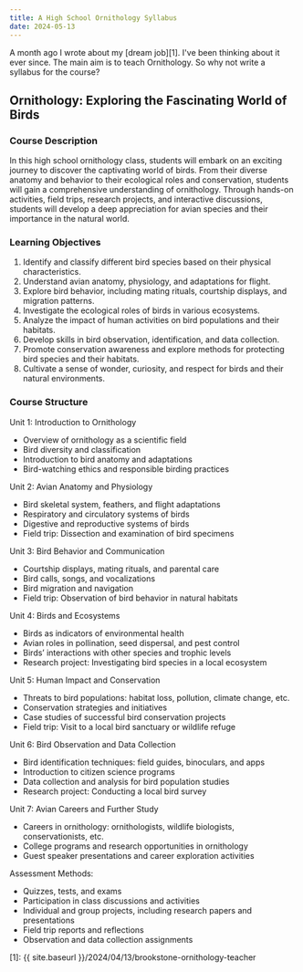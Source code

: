 ```yaml
---
title: A High School Ornithology Syllabus
date: 2024-05-13
---
```


A month ago I wrote about my [dream job][1].
I've been thinking about it ever since.
The main aim is to teach Ornithology.
So why not write a syllabus for the course?

## Ornithology: Exploring the Fascinating World of Birds

### Course Description

In this high school ornithology class, students will embark on an exciting journey to discover the captivating world of birds. From their diverse anatomy and behavior to their ecological roles and conservation, students will gain a comprehensive understanding of ornithology. Through hands-on activities, field trips, research projects, and interactive discussions, students will develop a deep appreciation for avian species and their importance in the natural world.

### Learning Objectives

1. Identify and classify different bird species based on their physical characteristics.
1. Understand avian anatomy, physiology, and adaptations for flight.
1. Explore bird behavior, including mating rituals, courtship displays, and migration patterns.
1. Investigate the ecological roles of birds in various ecosystems.
1. Analyze the impact of human activities on bird populations and their habitats.
1. Develop skills in bird observation, identification, and data collection.
1. Promote conservation awareness and explore methods for protecting bird species and their habitats.
1. Cultivate a sense of wonder, curiosity, and respect for birds and their natural environments.

### Course Structure

Unit 1: Introduction to Ornithology

- Overview of ornithology as a scientific field
- Bird diversity and classification
- Introduction to bird anatomy and adaptations
- Bird-watching ethics and responsible birding practices

Unit 2: Avian Anatomy and Physiology

- Bird skeletal system, feathers, and flight adaptations
- Respiratory and circulatory systems of birds
- Digestive and reproductive systems of birds
- Field trip: Dissection and examination of bird specimens

Unit 3: Bird Behavior and Communication

- Courtship displays, mating rituals, and parental care
- Bird calls, songs, and vocalizations
- Bird migration and navigation
- Field trip: Observation of bird behavior in natural habitats

Unit 4: Birds and Ecosystems

- Birds as indicators of environmental health
- Avian roles in pollination, seed dispersal, and pest control
- Birds’ interactions with other species and trophic levels
- Research project: Investigating bird species in a local ecosystem

Unit 5: Human Impact and Conservation

- Threats to bird populations: habitat loss, pollution, climate change, etc.
- Conservation strategies and initiatives
- Case studies of successful bird conservation projects
- Field trip: Visit to a local bird sanctuary or wildlife refuge

Unit 6: Bird Observation and Data Collection

- Bird identification techniques: field guides, binoculars, and apps
- Introduction to citizen science programs
- Data collection and analysis for bird population studies
- Research project: Conducting a local bird survey

Unit 7: Avian Careers and Further Study

- Careers in ornithology: ornithologists, wildlife biologists, conservationists, etc.
- College programs and research opportunities in ornithology
- Guest speaker presentations and career exploration activities

Assessment Methods:

- Quizzes, tests, and exams
- Participation in class discussions and activities
- Individual and group projects, including research papers and presentations
- Field trip reports and reflections
- Observation and data collection assignments

[1]: {{ site.baseurl }}/2024/04/13/brookstone-ornithology-teacher

